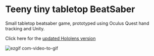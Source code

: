 # Teeny tiny tabletop BeatSaber

Small tabletop beatsaber game, prototyped using Oculus Quest hand tracking and Unity.

Click here for the [updated Hololens version](https://github.com/chasemc67/BeatFinger-Hololens)


![ezgif com-video-to-gif](https://user-images.githubusercontent.com/6922982/85813660-abf0bb00-b718-11ea-8258-59424a462639.gif)
